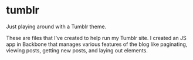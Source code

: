 tumblr
======

Just playing around with a Tumblr theme.

These are files that I've created to help run my Tumblr site. I created an JS app in Backbone that manages various features of the
blog like paginating, viewing posts, getting new posts, and laying out elements.
